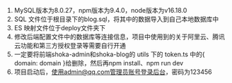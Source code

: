 1. MySQL版本为8.0.27，npm版本为9.4.0，node版本为v16.18.0
2. SQL 文件位于根目录下的blog.sql，将其中的数据导入到自己本地数据库中
3. ES 映射文件位于deploy文件夹下
4. 修改后端配置文件中的数据库等连接信息，项目中使用到的关于阿里云、腾讯云功能和第三方授权登录等需要自行开通
5. 一定要将前端shoka-admin和shoka-blog的 utils 下的 token.ts 中的{ domain: domain }给删除，然后再npm install、npm run dev
6. 项目启动后，使用admin@qq.com管理员账号登录后台，密码为123456